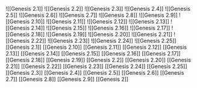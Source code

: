 ![[Genesis 2.1]]
![[Genesis 2.2]]
![[Genesis 2.3]]
![[Genesis 2.4]]
![[Genesis 2.5]]
![[Genesis 2.6]]
![[Genesis 2.7]]
![[Genesis 2.8]]
![[Genesis 2.9]]
![[Genesis 2.10]]
![[Genesis 2.11]]
![[Genesis 2.12]]
![[Genesis 2.13]]
![[Genesis 2.14]]
![[Genesis 2.15]]
![[Genesis 2.16]]
![[Genesis 2.17]]
![[Genesis 2.18]]
![[Genesis 2.19]]
![[Genesis 2.20]]
![[Genesis 2.21]]
![[Genesis 2.22]]
![[Genesis 2.23]]
![[Genesis 2.24]]
![[Genesis 2.25]]
[[Genesis 2.1]]
[[Genesis 2.10]]
[[Genesis 2.11]]
[[Genesis 2.12]]
[[Genesis 2.13]]
[[Genesis 2.14]]
[[Genesis 2.15]]
[[Genesis 2.16]]
[[Genesis 2.17]]
[[Genesis 2.18]]
[[Genesis 2.19]]
[[Genesis 2.2]]
[[Genesis 2.20]]
[[Genesis 2.21]]
[[Genesis 2.22]]
[[Genesis 2.23]]
[[Genesis 2.24]]
[[Genesis 2.25]]
[[Genesis 2.3]]
[[Genesis 2.4]]
[[Genesis 2.5]]
[[Genesis 2.6]]
[[Genesis 2.7]]
[[Genesis 2.8]]
[[Genesis 2.9]]
[[Genesis 2]]
